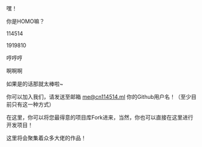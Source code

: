 嘿！

你是HOMO嘛？

114514

1919810

哼哼哼

啊啊啊

如果是的话那就太棒啦~

你可以加入我们，请发送至邮箱 me@cn114514.ml 你的Github用户名！（至少目前只有这一种方式）

在这里，你可以将您最得意的项目库Fork进来，当然，你也可以直接在这里进行开发项目！

这里将会聚集着众多大佬的作品！
